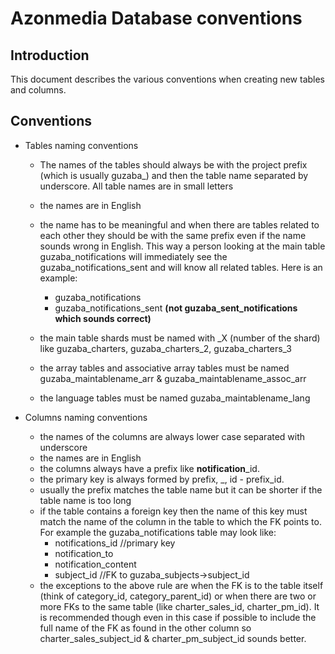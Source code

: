 # Azonmedia Database conventions

## Introduction

This document describes the various conventions when creating new tables and columns.

## Conventions
- Tables naming conventions
  - The names of the tables should always be with the project prefix (which is usually guzaba_) and then the table name separated by underscore. All table names are in small letters
  - the names are in English
  - the name has to be meaningful and when there are tables related to each other they should be with the same prefix even if the name sounds wrong in English. This way a person looking at the main table guzaba_notifications will immediately see the guzaba_notifications_sent and will know all related tables. Here is an example:
      - guzaba_notifications
      - guzaba_notifications_sent **(not guzaba_sent_notifications which sounds correct)**

  - the main table shards must be named with _X (number of the shard) like guzaba_charters, guzaba_charters_2, guzaba_charters_3
  - the array tables and associative array tables must be named guzaba_maintablename_arr & guzaba_maintablename_assoc_arr
  - the language tables must be named guzaba_maintablename_lang

- Columns naming conventions
  - the names of the columns are always lower case separated with underscore
  - the names are in English
  - the columns always have a prefix like **notification**_id.
  - the primary key is always formed by prefix, _, id - prefix_id.
  - usually the prefix matches the table name but it can be shorter if the table name is too long
  - if the table contains a foreign key then the name of this key must match the name of the column in the table to which the FK points to. For example the guzaba_notifications table may look like:
    - notifications_id //primary key
    - notification_to
    - notification_content
    - subject_id //FK to guzaba_subjects->subject_id
  - the exceptions to the above rule are when the FK is to the table itself (think of category_id, category_parent_id) or when there are two or more FKs to the same table (like charter_sales_id, charter_pm_id). It is recommended though even in this case if possible to include the full name of the FK as found in the other column so charter_sales_subject_id & charter_pm_subject_id sounds better.

